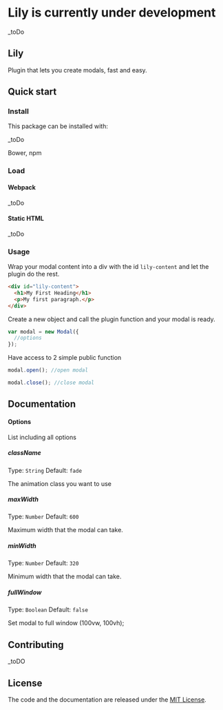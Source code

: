 # Lily is currently under development

_toDo

## Lily

Plugin that lets you create modals, fast and easy.

## Quick start

### Install

This package can be installed with:

_toDo

Bower, npm


### Load

#### Webpack

_toDo

#### Static HTML

_toDo

### Usage

Wrap your modal content into a div with the id `lily-content` and let the plugin do the rest.
```html
<div id="lily-content">
  <h1>My First Heading</h1>
  <p>My first paragraph.</p>
</div>
```

Create a new object and call the plugin function and your modal is ready.

```javascript
var modal = new Modal({
  //options
});

```

Have access to 2 simple public function

```javascript
modal.open(); //open modal

modal.close(); //close modal

```
## Documentation

#### Options

List including all options 

##### className
Type: `String`
Default: `fade`

The animation class you want to use

##### maxWidth
Type: `Number`
Default: `600`

Maximum width that the modal can take.

##### minWidth
Type: `Number`
Default: `320`

Minimum width that the modal can take.

##### fullWindow
Type: `Boolean`
Default: `false`

Set modal to full window (100vw, 100vh);
## Contributing
_toDO

## License

The code and the documentation are released under the [MIT License](LICENSE).
